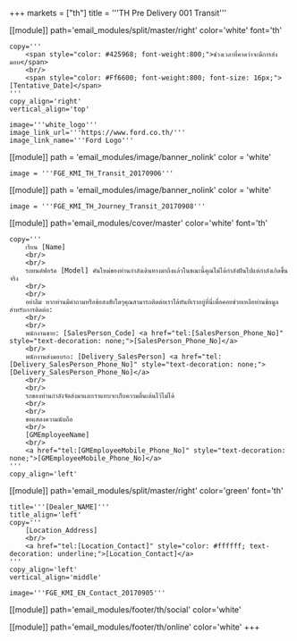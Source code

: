 +++
markets = ["th"]
title = '''TH Pre Delivery 001 Transit'''

[[module]]
path='email_modules/split/master/right'
color='white'
font='th'

	copy='''
		<span style="color: #425968; font-weight:800;">ช่วงเวลาที่คาดว่าจะมีการส่งมอบ</span>
		<br/>
		<span style="color: #Ff6600; font-weight:800; font-size: 16px;">[Tentative_Date]</span>
	'''
	copy_align='right'
	vertical_align='top'

	image='''white_logo'''
	image_link_url='''https://www.ford.co.th/'''
	image_link_name='''Ford Logo'''

[[module]]
path = 'email_modules/image/banner_nolink'
color = 'white'

	image = '''FGE_KMI_TH_Transit_20170906'''

[[module]]
path = 'email_modules/image/banner_nolink'
color = 'white'

	image = '''FGE_KMI_TH_Journey_Transit_20170908'''

[[module]]
path='email_modules/cover/master'
color='white'
font='th'

	copy='''
		เรียน [Name]
		<br/>
		<br/>
		รถยนต์ฟอร์ด [Model] คันใหม่ของท่านกำลังเดินทางมาถึงแล้วในขณะนี้คุณไม่ได้กำลังฝันไปแต่กำลังเกิดขึ้นจริง 
		<br/>
		<br/>
		อย่าลืม หากท่านมีคำถามหรือข้อสงสัยใดๆคุณสามารถติดต่อเราได้ทันทีเราอยู่ที่นี่เพื่อคอยช่วยเหลือท่านข้อมูลสำหรับการติดต่อ:
		<br/>
		<br/>
		พนักงานขาย: [SalesPerson_Code] <a href="tel:[SalesPerson_Phone_No]" style="text-decoration: none;">[SalesPerson_Phone_No]</a>
		<br/>
		พนักงานส่งมอบรถ: [Delivery_SalesPerson] <a href="tel:[Delivery_SalesPerson_Phone_No]" style="text-decoration: none;">[Delivery_SalesPerson_Phone_No]</a>
		<br/>
		<br/>
		รถของท่านกำลังจัดส่งมาและเราแทบจะเก็บความตื่นเต้นไว้ไม่ได้
		<br/>
		<br/>
		ขอแสดงความนับถือ
		<br/>
		[GMEmployeeName]
		<br/>
		<a href="tel:[GMEmployeeMobile_Phone_No]" style="text-decoration: none;">[GMEmployeeMobile_Phone_No]</a>
	'''
	copy_align='left'

[[module]]
path='email_modules/split/master/right'
color='green'
font='th'

	title='''[Dealer_NAME]'''
	title_align='left'
	copy='''
		[Location_Address]
		<br/>
		<a href="tel:[Location_Contact]" style="color: #ffffff; text-decoration: underline;">[Location_Contact]</a>
	'''
	copy_align='left'
	vertical_align='middle'

	image='''FGE_KMI_EN_Contact_20170905'''

[[module]]
path='email_modules/footer/th/social'
color='white'

[[module]]
path='email_modules/footer/th/online'
color='white'
+++